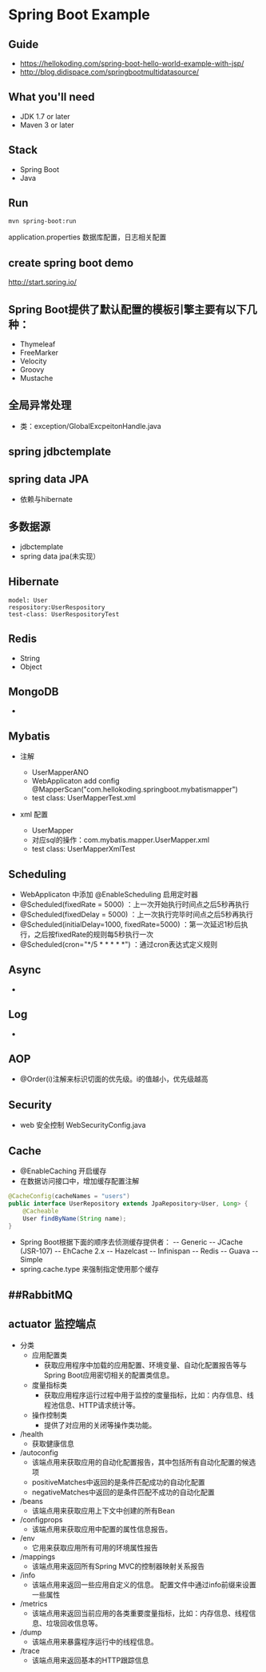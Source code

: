 # Spring Boot Example 

## Guide
- https://hellokoding.com/spring-boot-hello-world-example-with-jsp/
- http://blog.didispace.com/springbootmultidatasource/

## What you'll need
- JDK 1.7 or later
- Maven 3 or later

## Stack
- Spring Boot
- Java

## Run
`mvn spring-boot:run`




application.properties
	数据库配置，日志相关配置
	

## create spring boot demo	
http://start.spring.io/



## Spring Boot提供了默认配置的模板引擎主要有以下几种：
- Thymeleaf
- FreeMarker
- Velocity
- Groovy
- Mustache

## 全局异常处理
- 类：exception/GlobalExcpeitonHandle.java
 
 
## spring jdbctemplate
 
 
## spring data JPA
- 依赖与hibernate

## 多数据源
- jdbctemplate
- spring data jpa(未实现）


## Hibernate
```
model: User
respository:UserRespository
test-class: UserRespositoryTest
```

## Redis
- String
- Object

## MongoDB
- 

## Mybatis

- 注解
	- UserMapperANO
	- WebApplicaton add config @MapperScan("com.hellokoding.springboot.mybatismapper")
	- test class: UserMapperTest.xml
	
- xml 配置
	- UserMapper
	- 对应sql的操作：com.mybatis.mapper.UserMapper.xml
	- test class: UserMapperXmlTest

## Scheduling
- WebApplicaton 中添加 @EnableScheduling 启用定时器
- @Scheduled(fixedRate = 5000) ：上一次开始执行时间点之后5秒再执行
- @Scheduled(fixedDelay = 5000) ：上一次执行完毕时间点之后5秒再执行
- @Scheduled(initialDelay=1000, fixedRate=5000) ：第一次延迟1秒后执行，之后按fixedRate的规则每5秒执行一次
- @Scheduled(cron="*/5 * * * * *") ：通过cron表达式定义规则

## Async
- 

## Log
- 
 
## AOP
- @Order(i)注解来标识切面的优先级。i的值越小，优先级越高

## Security
- web 安全控制  WebSecurityConfig.java


## Cache
- @EnableCaching 开启缓存
- 在数据访问接口中，增加缓存配置注解

```java
@CacheConfig(cacheNames = "users")
public interface UserRepository extends JpaRepository<User, Long> {
    @Cacheable
    User findByName(String name);
}
```
- Spring Boot根据下面的顺序去侦测缓存提供者：
	-- Generic
	-- JCache (JSR-107)
	-- EhCache 2.x
	-- Hazelcast
	-- Infinispan
	-- Redis
	-- Guava
	-- Simple
- spring.cache.type 来强制指定使用那个缓存


##RabbitMQ
- 

## actuator 监控端点
- 分类
	- 应用配置类
		- 获取应用程序中加载的应用配置、环境变量、自动化配置报告等与Spring Boot应用密切相关的配置类信息。
	- 度量指标类
		- 获取应用程序运行过程中用于监控的度量指标，比如：内存信息、线程池信息、HTTP请求统计等。
	- 操作控制类
		- 提供了对应用的关闭等操作类功能。
- /health 
	- 获取健康信息
- /autoconfig
	- 该端点用来获取应用的自动化配置报告，其中包括所有自动化配置的候选项
	- positiveMatches中返回的是条件匹配成功的自动化配置
	- negativeMatches中返回的是条件匹配不成功的自动化配置
- /beans
	- 该端点用来获取应用上下文中创建的所有Bean
- /configprops
	- 该端点用来获取应用中配置的属性信息报告。
- /env
	- 它用来获取应用所有可用的环境属性报告
- /mappings
	- 该端点用来返回所有Spring MVC的控制器映射关系报告
- /info
	- 该端点用来返回一些应用自定义的信息。 配置文件中通过info前缀来设置一些属性
- /metrics
	- 该端点用来返回当前应用的各类重要度量指标，比如：内存信息、线程信息、垃圾回收信息等。
- /dump
	- 该端点用来暴露程序运行中的线程信息。
- /trace
	- 该端点用来返回基本的HTTP跟踪信息